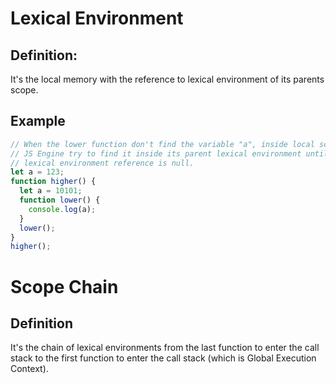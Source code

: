 # Lexical Environment

## Definition:

It's the local memory with the reference to lexical environment of its parents scope.

## Example

```javascript
// When the lower function don't find the variable "a", inside local scope/execution context,
// JS Engine try to find it inside its parent lexical environment until the parent
// lexical environment reference is null.
let a = 123;
function higher() {
  let a = 10101;
  function lower() {
    console.log(a);
  }
  lower();
}
higher();
```

# Scope Chain

## Definition

It's the chain of lexical environments from the last function to enter the call stack to the first function to enter the call stack (which is Global Execution Context).
